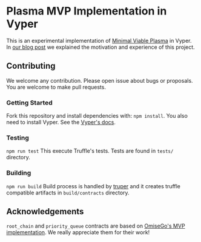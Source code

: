 # Plasma MVP Implementation in Vyper
This is an experimental implementation of [Minimal Viable Plasma](https://ethresear.ch/t/minimal-viable-plasma/426) in Vyper.
In [our blog post](https://medium.com/@ryuyanakamura/plasma-mvp-implementation-in-vyper-5a3850e5b1b) we explained the motivation and experience of this project.

## Contributing
We welcome any contribution. Please open issue about bugs or proposals. You are welcome to make pull requests.

### Getting Started
Fork this repository and install dependencies with: `npm install`.
You also need to install Vyper. See the [Vyper's docs](https://vyper.readthedocs.io/en/latest/installing-vyper.html).

### Testing
`npm run test`
This execute Truffle's tests. Tests are found in `tests/` directory.

### Building
`npm run build`
Build process is handled by [truper](https://www.npmjs.com/package/truper) and it creates truffle compatible artifacts in `build/contracts` directory.

## Acknowledgements
`root_chain` and `priority_queue` contracts are based on [OmiseGo's MVP implementation](https://github.com/omisego/plasma-mvp). 
We really appreciate them for their work!